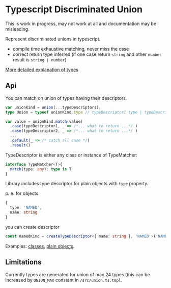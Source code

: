 # Typescript Discriminated Union

This is work in progress, may not work at all and documentation may be misleading.

Represent discriminated unions in typescript.
- compile time exhaustive matching, never miss the case
- correct return type inferred (if one case return `string` and other `number` result is `string | number`)

[More detailed explanation of types](./doc/types-explained.md)

## Api
You can match on union of types having their descriptors.

```ts
var unionKind = union(...typeDescriptors);
type Union = typeof unionKind.type // typeDescriptor1 type | typeDescriptor2 type | ...

var value = unionKind.match(value)
  .case(typeDescriptor1, _ => /*... what to return ...*/ )
  .case(typeDescriptor2, _ => /*... what to return ...*/ )
  ...
  .default(_ => /* catch all case */)
  .result()

```

TypeDescriptor is either any class or instance of TypeMatcher:

```ts
interface TypeMatcher<T>{
  match(type: any): type is T
}
```

Library includes type descriptor for plain objects with `type` property.

p. e. for objects
```ts
{
  type: 'NAMED',
  name: string
}
```
you can create descriptor
```ts
const namedKind = createTypeDescriptor<{ name: string }, 'NAMED'>('NAMED');
```

Examples:
[classes](./examples/class.ts),
[plain objects](./examples/labeledType.ts).

## Limitations
Currently types are generated for union of max 24 types (this can be increased by `UNION_MAX` constant in `/src/union.ts.tmpl`.
